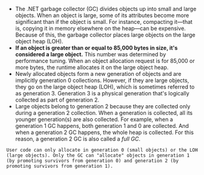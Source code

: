 - The .NET garbage collector (GC) divides objects up into small and large objects. When an object is large, some of its attributes become more significant than if the object is small. For instance, compacting it—that is, copying it in memory elsewhere on the heap—can be expensive. Because of this, the garbage collector places large objects on the large object heap (LOH).
- **If an object is greater than or equal to 85,000 bytes in size, it's considered a large object.** This number was determined by performance tuning. When an object allocation request is for 85,000 or more bytes, the runtime allocates it on the large object heap.
- Newly allocated objects form a new generation of objects and are implicitly generation 0 collections. However, if they are large objects, they go on the large object heap (LOH), which is sometimes referred to as generation 3. Generation 3 is a physical generation that's logically collected as part of generation 2.
- Large objects belong to generation 2 because they are collected only during a generation 2 collection. When a generation is collected, all its younger generation(s) are also collected. For example, when a generation 1 GC happens, both generation 1 and 0 are collected. And when a generation 2 GC happens, the whole heap is collected. For this reason, a generation 2 GC is also called a _full GC_.
```ad-note
User code can only allocate in generation 0 (small objects) or the LOH (large objects). Only the GC can "allocate" objects in generation 1 (by promoting survivors from generation 0) and generation 2 (by promoting survivors from generation 1).
```